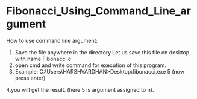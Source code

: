 # Fibonacci_Using_Command_Line_argument

How to use command line argument:
1. Save the file anywhere in the directory.Let us save this file on desktop with name Fibonacci.c
2. open cmd and write command for execution of this program.
3. Example:
 C:\Users\HARSHVARDHAN>Desktop\fibonacci.exe 5  (now press enter)
 
  4.you will get the result.
 (here 5 is argument assigned to n).
